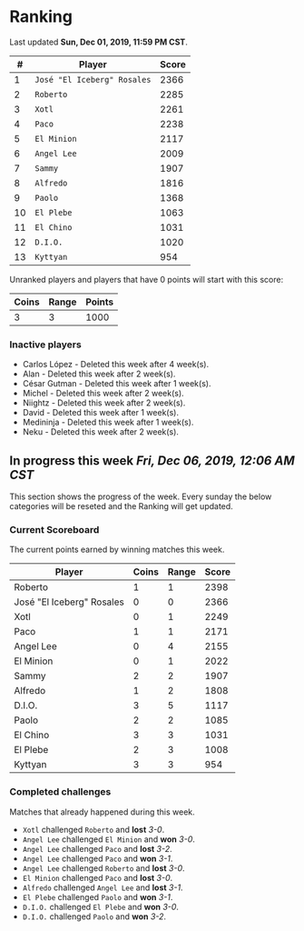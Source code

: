 # Ranking

Last updated **Sun, Dec 01, 2019, 11:59 PM CST**.

|#|Player|Score|
|-|------|-----|
|1|`José "El Iceberg" Rosales`|2366|
|2|`Roberto`|2285|
|3|`Xotl`|2261|
|4|`Paco`|2238|
|5|`El Minion`|2117|
|6|`Angel Lee`|2009|
|7|`Sammy`|1907|
|8|`Alfredo`|1816|
|9|`Paolo`|1368|
|10|`El Plebe`|1063|
|11|`El Chino`|1031|
|12|`D.I.O.`|1020|
|13|`Kyttyan`|954|

Unranked players and players that have 0 points will start with this score:

|Coins|Range|Points|
|-----|-----|------|
|3|3|1000|

### Inactive players
* Carlos López - Deleted this week after 4 week(s).
* Alan - Deleted this week after 2 week(s).
* César Gutman - Deleted this week after 1 week(s).
* Michel - Deleted this week after 2 week(s).
* Niightz - Deleted this week after 2 week(s).
* David - Deleted this week after 1 week(s).
* Medininja - Deleted this week after 1 week(s).
* Neku - Deleted this week after 2 week(s).

## In progress this week *Fri, Dec 06, 2019, 12:06 AM CST*
This section shows the progress of the week. Every sunday the below categories will be reseted and the Ranking will get updated.

### Current Scoreboard
The current points earned by winning matches this week.

|Player|Coins|Range|Score|
|------|-----|-----|-----|
|Roberto|1|1|2398|
|José "El Iceberg" Rosales|0|0|2366|
|Xotl|0|1|2249|
|Paco|1|1|2171|
|Angel Lee|0|4|2155|
|El Minion|0|1|2022|
|Sammy|2|2|1907|
|Alfredo|1|2|1808|
|D.I.O.|3|5|1117|
|Paolo|2|2|1085|
|El Chino|3|3|1031|
|El Plebe|2|3|1008|
|Kyttyan|3|3|954|

### Completed challenges
Matches that already happened during this week.

* `Xotl` challenged `Roberto` and **lost** *3-0*.
* `Angel Lee` challenged `El Minion` and **won** *3-0*.
* `Angel Lee` challenged `Paco` and **lost** *3-2*.
* `Angel Lee` challenged `Paco` and **won** *3-1*.
* `Angel Lee` challenged `Roberto` and **lost** *3-0*.
* `El Minion` challenged `Paco` and **lost** *3-0*.
* `Alfredo` challenged `Angel Lee` and **lost** *3-1*.
* `El Plebe` challenged `Paolo` and **won** *3-1*.
* `D.I.O.` challenged `El Plebe` and **won** *3-0*.
* `D.I.O.` challenged `Paolo` and **won** *3-2*.
